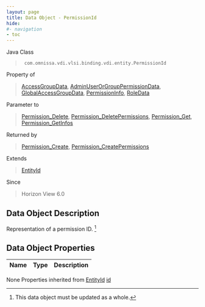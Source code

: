 ```yaml
---
layout: page
title: Data Object - PermissionId
hide:
#- navigation
- toc
---
```








Java Class
> ` com.omnissa.vdi.vlsi.binding.vdi.entity.PermissionId`

Property of
> [AccessGroupData](vdi.users.AccessGroup.AccessGroupData.md#field_detail), [AdminUserOrGroupPermissionData](vdi.users.AdminUserOrGroup.AdminUserOrGroupPermissionData.md#field_detail), [GlobalAccessGroupData](vdi.users.GlobalAccessGroup.GlobalAccessGroupData.md#field_detail), [PermissionInfo](vdi.users.Permission.PermissionInfo.md#field_detail), [RoleData](vdi.users.Role.RoleData.md#field_detail)

Parameter to
> [Permission_Delete](vdi.users.Permission.md#delete), [Permission_DeletePermissions](vdi.users.Permission.md#deletePermissions), [Permission_Get](vdi.users.Permission.md#get), [Permission_GetInfos](vdi.users.Permission.md#getInfos)

Returned by
> [Permission_Create](vdi.users.Permission.md#create), [Permission_CreatePermissions](vdi.users.Permission.md#createPermissions)

Extends
> [EntityId](vdi.EntityId.md)

Since
> Horizon View 6.0


## Data Object Description

Representation of a permission ID.
 [^167]



## Data Object Properties

 Name | Type | Description
:---|:---:|:---
None
Properties inherited from [EntityId](vdi.EntityId.md)
[id](vdi.EntityId.md#id)


 


[^167]: This data object must be updated as a whole.